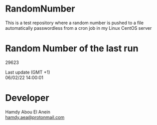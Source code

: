 # RandomNumber    
This is a test repository where a random number is pushed to a file automatically passwordless from a cron job in my Linux CentOS server    
# Random Number of the last run   
29623
      
Last update (GMT +1)    
06/02/22 14:00:01
# Developer    
Hamdy Abou El Anein   
hamdy.aea@protonmail.com
